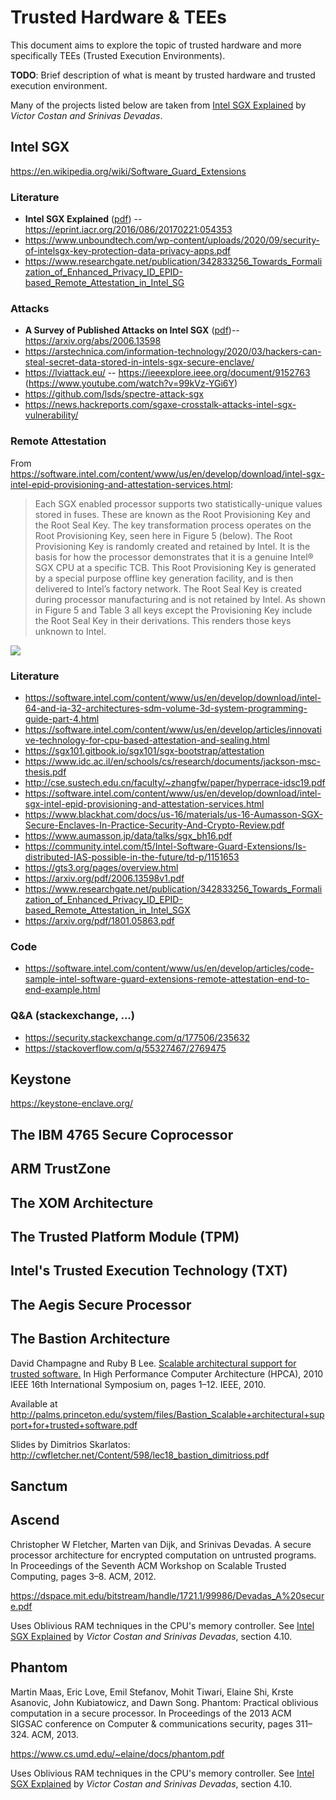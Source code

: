 # Trusted Hardware & TEEs
This document aims to explore the topic of trusted hardware and more specifically
TEEs (Trusted Execution Environments).

**TODO**: Brief description of what is meant by trusted hardware and trusted execution
environment.

Many of the projects listed below are taken from
[Intel SGX Explained](https://eprint.iacr.org/2016/086/20170221:054353) by
_Victor Costan and Srinivas Devadas_.

## Intel SGX
https://en.wikipedia.org/wiki/Software_Guard_Extensions

### Literature
* **Intel SGX Explained** ([pdf](https://eprint.iacr.org/eprint-bin/getfile.pl?entry=2016/086&version=20170221:054353&file=086.pdf)) -- https://eprint.iacr.org/2016/086/20170221:054353 
* https://www.unboundtech.com/wp-content/uploads/2020/09/security-of-intelsgx-key-protection-data-privacy-apps.pdf
* https://www.researchgate.net/publication/342833256_Towards_Formalization_of_Enhanced_Privacy_ID_EPID-based_Remote_Attestation_in_Intel_SG

### Attacks
* **A Survey of Published Attacks on Intel SGX** ([pdf](https://arxiv.org/pdf/2006.13598.pdf))-- https://arxiv.org/abs/2006.13598
* https://arstechnica.com/information-technology/2020/03/hackers-can-steal-secret-data-stored-in-intels-sgx-secure-enclave/
* https://lviattack.eu/ -- https://ieeexplore.ieee.org/document/9152763 (https://www.youtube.com/watch?v=99kVz-YGi6Y)
* https://github.com/lsds/spectre-attack-sgx
* https://news.hackreports.com/sgaxe-crosstalk-attacks-intel-sgx-vulnerability/

### Remote Attestation
From https://software.intel.com/content/www/us/en/develop/download/intel-sgx-intel-epid-provisioning-and-attestation-services.html:
> Each SGX enabled processor supports two statistically-unique values stored in fuses. These are known as the Root Provisioning Key and the Root Seal Key. The key transformation process operates on the Root Provisioning Key, seen here in Figure 5 (below). The Root Provisioning Key is randomly created and retained by Intel. It is the basis for how the processor demonstrates that it is a genuine Intel® SGX CPU at a specific TCB. This Root Provisioning Key is generated by a special purpose offline key generation facility, and is then delivered to Intel’s factory network. The Root Seal Key is created during processor manufacturing and is not retained by Intel. As shown in Figure 5 and Table 3 all keys except the Provisioning Key include the Root Seal Key in their derivations. This renders those keys unknown to Intel.

![](https://i.imgur.com/7pH7vOZ.png)

### Literature
* https://software.intel.com/content/www/us/en/develop/download/intel-64-and-ia-32-architectures-sdm-volume-3d-system-programming-guide-part-4.html
* https://software.intel.com/content/www/us/en/develop/articles/innovative-technology-for-cpu-based-attestation-and-sealing.html
* https://sgx101.gitbook.io/sgx101/sgx-bootstrap/attestation
* https://www.idc.ac.il/en/schools/cs/research/documents/jackson-msc-thesis.pdf
* http://cse.sustech.edu.cn/faculty/~zhangfw/paper/hyperrace-idsc19.pdf
* https://software.intel.com/content/www/us/en/develop/download/intel-sgx-intel-epid-provisioning-and-attestation-services.html
* https://www.blackhat.com/docs/us-16/materials/us-16-Aumasson-SGX-Secure-Enclaves-In-Practice-Security-And-Crypto-Review.pdf
* https://www.aumasson.jp/data/talks/sgx_bh16.pdf
* https://community.intel.com/t5/Intel-Software-Guard-Extensions/Is-distributed-IAS-possible-in-the-future/td-p/1151653
* https://gts3.org/pages/overview.html
* https://arxiv.org/pdf/2006.13598v1.pdf
* https://www.researchgate.net/publication/342833256_Towards_Formalization_of_Enhanced_Privacy_ID_EPID-based_Remote_Attestation_in_Intel_SGX
* https://arxiv.org/pdf/1801.05863.pdf

### Code
* https://software.intel.com/content/www/us/en/develop/articles/code-sample-intel-software-guard-extensions-remote-attestation-end-to-end-example.html

### Q&A (stackexchange, ...)
* https://security.stackexchange.com/q/177506/235632
* https://stackoverflow.com/q/55327467/2769475


## Keystone
https://keystone-enclave.org/


## The IBM 4765 Secure Coprocessor

## ARM TrustZone

## The XOM Architecture

## The Trusted Platform Module (TPM)

## Intel's Trusted Execution Technology (TXT)

## The Aegis Secure Processor

## The Bastion Architecture
David Champagne and Ruby B Lee.
[Scalable architectural support for trusted software.](https://ieeexplore.ieee.org/document/5416657)
In High Performance Computer Architecture (HPCA),
2010 IEEE 16th International Symposium on, pages 1–12.
IEEE, 2010.

Available at http://palms.princeton.edu/system/files/Bastion_Scalable+architectural+support+for+trusted+software.pdf

Slides by Dimitrios Skarlatos: http://cwfletcher.net/Content/598/lec18_bastion_dimitrioss.pdf


## Sanctum

## Ascend
Christopher W Fletcher, Marten van Dijk, and Srinivas
Devadas. A secure processor architecture for encrypted
computation on untrusted programs. In Proceedings
of the Seventh ACM Workshop on Scalable Trusted
Computing, pages 3–8. ACM, 2012.

https://dspace.mit.edu/bitstream/handle/1721.1/99986/Devadas_A%20secure.pdf

Uses Oblivious RAM techniques in the CPU's memory controller. See
[Intel SGX Explained](https://eprint.iacr.org/2016/086/20170221:054353) by
_Victor Costan and Srinivas Devadas_, section 4.10.

## Phantom
Martin Maas, Eric Love, Emil Stefanov, Mohit Tiwari,
Elaine Shi, Krste Asanovic, John Kubiatowicz, and
Dawn Song. Phantom: Practical oblivious computation
in a secure processor. In Proceedings of the 2013 ACM
SIGSAC conference on Computer & communications
security, pages 311–324. ACM, 2013.

https://www.cs.umd.edu/~elaine/docs/phantom.pdf

Uses Oblivious RAM techniques in the CPU's memory controller. See
[Intel SGX Explained](https://eprint.iacr.org/2016/086/20170221:054353) by
_Victor Costan and Srinivas Devadas_, section 4.10.
